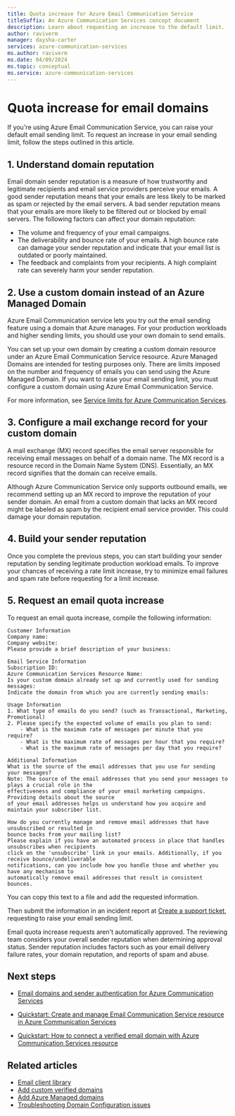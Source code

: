 ```yaml
---
title: Quota increase for Azure Email Communication Service
titleSuffix: An Azure Communication Services concept document
description: Learn about requesting an increase to the default limit.
author: raviverm
manager: daysha-carter
services: azure-communication-services
ms.author: raviverm
ms.date: 04/09/2024
ms.topic: conceptual
ms.service: azure-communication-services
---
```

# Quota increase for email domains

If you're using Azure Email Communication Service, you can raise your default email sending limit. To request an increase in your email sending limit, follow the steps outlined in this article.

## 1. Understand domain reputation

Email domain sender reputation is a measure of how trustworthy and legitimate recipients and email service providers perceive your emails. A good sender reputation means that your emails are less likely to be marked as spam or rejected by the email servers. A bad sender reputation means that your emails are more likely to be filtered out or blocked by email servers. The following factors can affect your domain reputation: 

* The volume and frequency of your email campaigns.
* The deliverability and bounce rate of your emails. A high bounce rate can damage your sender reputation and indicate that your email list is outdated or poorly maintained.
* The feedback and complaints from your recipients. A high complaint rate can severely harm your sender reputation.

## 2. Use a custom domain instead of an Azure Managed Domain

Azure Email Communication service lets you try out the email sending feature using a domain that Azure manages. For your production workloads and higher sending limits, you should use your own domain to send emails.  

You can set up your own domain by creating a custom domain resource under an Azure Email Communication Service resource. Azure Managed Domains are intended for testing purposes only. There are limits imposed on the number and frequency of emails you can send using the Azure Managed Domain. If you want to raise your email sending limit, you must configure a custom domain using Azure Email Communication Service.  

For more information, see [Service limits for Azure Communication Services](../../concepts/service-limits.md#email).

## 3. Configure a mail exchange record for your custom domain 

A mail exchange (MX) record specifies the email server responsible for receiving email messages on behalf of a domain name. The MX record is a resource record in the Domain Name System (DNS). Essentially, an MX record signifies that the domain can receive emails.  

Although Azure Communication Service only supports outbound emails, we recommend setting up an MX record to improve the reputation of your sender domain. An email from a custom domain that lacks an MX record might be labeled as spam by the recipient email service provider. This could damage your domain reputation. 

## 4. Build your sender reputation  

Once you complete the previous steps, you can start building your sender reputation by sending legitimate production workload emails. To improve your chances of receiving a rate limit increase, try to minimize email failures and spam rate before requesting for a limit increase.

## 5. Request an email quota increase  

To request an email quota increase, compile the following information:

```
Customer Information 
Company name: 
Company website: 
Please provide a brief description of your business: 

Email Service Information 
Subscription ID: 
Azure Communication Services Resource Name: 
Is your custom domain already set up and currently used for sending messages:  
Indicate the domain from which you are currently sending emails:  

Usage Information
1. What type of emails do you send? (such as Transactional, Marketing, Promotional) 
2. Please specify the expected volume of emails you plan to send:  
	- What is the maximum rate of messages per minute that you require? 
	- What is the maximum rate of messages per hour that you require? 
	- What is the maximum rate of messages per day that you require? 

Additional Information 
What is the source of the email addresses that you use for sending your messages?
Note: The source of the email addresses that you send your messages to plays a crucial role in the 
effectiveness and compliance of your email marketing campaigns. Providing details about the source 
of your email addresses helps us understand how you acquire and maintain your subscriber list.

How do you currently manage and remove email addresses that have unsubscribed or resulted in 
bounce backs from your mailing list?
Please explain if you have an automated process in place that handles unsubscribes when recipients 
click on the 'unsubscribe' link in your emails. Additionally, if you receive bounce/undeliverable 
notifications, can you include how you handle those and whether you have any mechanism to 
automatically remove email addresses that result in consistent bounces.
```

You can copy this text to a file and add the requested information.

Then submit the information in an incident report at [Create a support ticket](https://azure.microsoft.com/support/create-ticket/), requesting to raise your email sending limit.

Email quota increase requests aren't automatically approved. The reviewing team considers your overall sender reputation when determining approval status. Sender reputation includes factors such as your email delivery failure rates, your domain reputation, and reports of spam and abuse. 

## Next steps

* [Email domains and sender authentication for Azure Communication Services](./email-domain-and-sender-authentication.md)

* [Quickstart: Create and manage Email Communication Service resource in Azure Communication Services](../../quickstarts/email/create-email-communication-resource.md)

* [Quickstart: How to connect a verified email domain with Azure Communication Services resource](../../quickstarts/email/connect-email-communication-resource.md)

## Related articles

- [Email client library](../email/sdk-features.md)
- [Add custom verified domains](../../quickstarts/email/add-custom-verified-domains.md)
- [Add Azure Managed domains](../../quickstarts/email/add-azure-managed-domains.md)
- [Troubleshooting Domain Configuration issues](./email-domain-configuration-troubleshooting.md)
